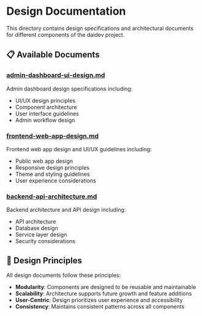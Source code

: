 # Design Documentation

This directory contains design specifications and architectural documents for different components of the daidev project.

## 📋 Available Documents

### [admin-dashboard-ui-design.md](./admin-dashboard-ui-design.md)
Admin dashboard design specifications including:
- UI/UX design principles
- Component architecture
- User interface guidelines
- Admin workflow design

### [frontend-web-app-design.md](./frontend-web-app-design.md)
Frontend web app design and UI/UX guidelines including:
- Public web app design
- Responsive design principles
- Theme and styling guidelines
- User experience considerations

### [backend-api-architecture.md](./backend-api-architecture.md)
Backend architecture and API design including:
- API architecture
- Database design
- Service layer design
- Security considerations

## 🎨 Design Principles

All design documents follow these principles:
- **Modularity**: Components are designed to be reusable and maintainable
- **Scalability**: Architecture supports future growth and feature additions
- **User-Centric**: Design prioritizes user experience and accessibility
- **Consistency**: Maintains consistent patterns across all components 